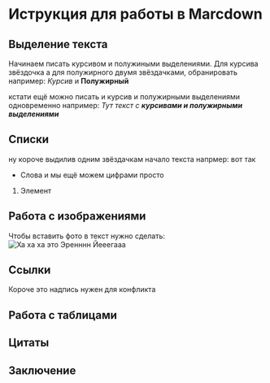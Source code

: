# Иструкция для работы в Marcdown

## Выделение текста

Начинаем писать курсивом и полужиными выделениями. Для курсива звёздочка а для полужирного двумя звёздачками, обранировать например: 
*Курсив* и **Полужирный**

кстати ещё можно писать и курсив и полужирными выделениями одновременно например: _Тут текст с **курсивами и полужирными выделениями**_
## Списки

ну короче выдилив одним звёздачкам начало текста напрмер: вот так
* Слова и мы ещё можем цифрами просто
1. Элемент

## Работа с изображениями

Чтобы вставить фото в текст нужно сделать:
![Ха ха ха это Эренннн Йееегааа](1.png)

## Ссылки

Короче это надпись нужен для конфликта

## Работа с таблицами

## Цитаты

## Заключение